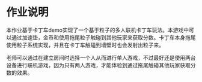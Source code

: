 # 作业说明

本作业基于卡丁车demo实现了一个基于粒子的多人联机卡丁车玩法。本游戏中可以通过加速垫，金币和使用拖尾粒子触碰到其他玩家来获取分数。卡丁车本身拖尾使用粒子系统实现，并且在卡丁车触碰到墙壁时也会发射出粒子来。

老师可以通过在建立房间时选择一个人从而进行单人游戏，不过最好还是使用两台设备进行联机游戏，因为只有两人游戏，才能体验到通过拖尾触碰其他玩家获取分数的效果。